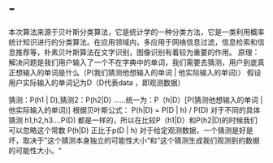 # -
本次算法来源于贝叶斯分类算法，它是统计学的一种分类方法，它是一类利用概率统计知识进行的分类算法。在应用领域内，多应用于网络信息过滤，信息检索和信息推荐等，朴素贝叶斯算法在文字识别，图像识别有着较为重要的作用。
原理：
解决问题是我们用户输入了一个不在字典中的单词，我们需要去猜测，用户到底真正想输入的单词是什么（P(我们猜测他想输入的单词 | 他实际输入的单词)）
假设用户实际输入的单词记为D（D代表data ，即观测数据）

猜测：P(h1 | D),猜测2：P(h2|D) ......统一为：P（h|D）[P(猜测他想输入的单词 | 他实际输入的单词)]
根据贝叶斯公式： P(h|D) = P(D | h) / P(D)
对于不同的具体猜测 h1,h2,h3....P(D) 都是一样的，所以在比较P（h1|D）和P(h2|D)的时候我们可以忽略这个常数
P(h|D) 正比于p(D | h)
对于给定观测数据，一个猜测是好是坏，取决于”这个猜测本身独立的可能性大小“和”这个猜测生成我们观测到的数据的可能性大小。“
